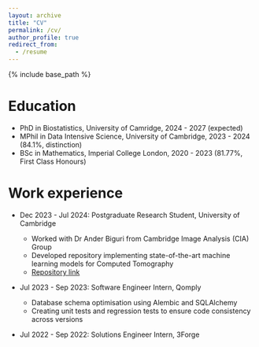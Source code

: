 ```yaml
---
layout: archive
title: "CV"
permalink: /cv/
author_profile: true
redirect_from:
  - /resume
---
```


{% include base_path %}

Education
======
* PhD in Biostatistics, University of Camridge, 2024 - 2027 (expected)
* MPhil in Data Intensive Science, University of Cambridge, 2023 - 2024 (84.1%, distinction)
* BSc in Mathematics, Imperial College London, 2020 - 2023 (81.77%, First Class Honours)

Work experience
======
* Dec 2023 - Jul 2024: Postgraduate Research Student, University of Cambridge
  * Worked with Dr Ander Biguri from Cambridge Image Analysis (CIA) Group
  * Developed repository implementing state-of-the-art machine learning models for Computed Tomography
  * [Repository link](https://github.com/LarryWang29/Learned-Primal-Dual)

* Jul 2023 - Sep 2023: Software Engineer Intern, Qomply
  * Database schema optimisation using Alembic and SQLAlchemy
  * Creating unit tests and regression tests to ensure code consistency across versions

* Jul 2022 - Sep 2022: Solutions Engineer Intern, 3Forge

<!-- * Summer 2015: Research Assistant
  * Github University
  * Duties included: Tagging issues
  * Supervisor: Professor Git
  
Skills
======
* Skill 1
* Skill 2
  * Sub-skill 2.1
  * Sub-skill 2.2
  * Sub-skill 2.3
* Skill 3

Publications
======
  <ul>{% for post in site.publications reversed %}
    {% include archive-single-cv.html %}
  {% endfor %}</ul>
  
Talks
======
  <ul>{% for post in site.talks reversed %}
    {% include archive-single-talk-cv.html  %}
  {% endfor %}</ul>
  
Teaching
======
  <ul>{% for post in site.teaching reversed %}
    {% include archive-single-cv.html %}
  {% endfor %}</ul>
  
Service and leadership
======
* Currently signed in to 43 different slack teams -->
